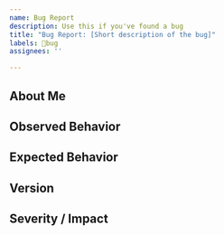 ```yaml
---
name: Bug Report
description: Use this if you've found a bug
title: "Bug Report: [Short description of the bug]"
labels: 🐛bug
assignees: ''

---
```


<!--
Before you post, be sure to read our Contribution guidelines:
https://nrkno.github.io/sofie-core/docs/for-developers/contribution-guidelines
-->

## About Me
<!--
Tell us who / which organization you are representing, and how the Sofie team will be able to contact you.
Example: "This issue is posted on behalf of the NRK."
-->

## Observed Behavior
<!-- What happened? -->

## Expected Behavior
<!-- What did you expect to happen? -->

## Version
<!-- What version of Sofie Core / Gateways / other components are you using? -->

## Severity / Impact
<!--
How big of an issue is this? How does this limit your operations?
Examples:
* This is a blocker for us, we cannot use feature X until this is fixed.
* Not a big issue for us, but it would be nice to have this fixed.
 -->


